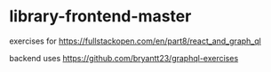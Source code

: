 # library-frontend-master
exercises for https://fullstackopen.com/en/part8/react_and_graph_ql

backend uses https://github.com/bryantt23/graphql-exercises
